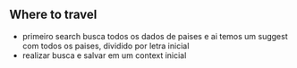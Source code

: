 ## Where to travel

- primeiro search busca todos os dados de paises e ai temos um suggest com todos os paises, dividido por letra inicial
- realizar busca e salvar em um context inicial
